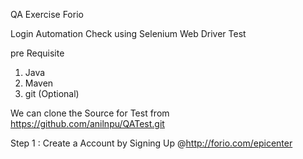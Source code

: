 QA Exercise Forio

Login Automation Check using Selenium Web Driver Test 

pre Requisite
1. Java 
2. Maven
3. git (Optional)

We can clone the Source for Test from 
https://github.com/anilnpu/QATest.git

Step 1 : Create a Account by Signing Up @http://forio.com/epicenter








